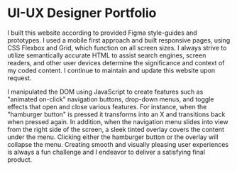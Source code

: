 # UI-UX Designer Portfolio

I built this website according to provided Figma style-guides and prototypes. I used a mobile first approach and built responsive pages, using CSS Flexbox and Grid, which function on all screen sizes. I always strive to utilize semantically accurate HTML to assist search engines, screen readers, and other user devices determine the significance and context of my coded content. I continue to maintain and update this website upon request.

I manipulated the DOM using JavaScript to create features such as "animated on-click" navigation buttons, drop-down menus, and toggle effects that open and close various features. For instance, when the "hamburger button" is pressed it transforms into an X and transitions back when pressed again. In addition, when the navigation menu slides into view from the right side of the screen, a sleek tinted overlay covers the content under the menu. Clicking either the hamburger button or the overlay will collapse the menu. Creating smooth and visually pleasing user experiences is always a fun challenge and I endeavor to deliver a satisfying final product.

